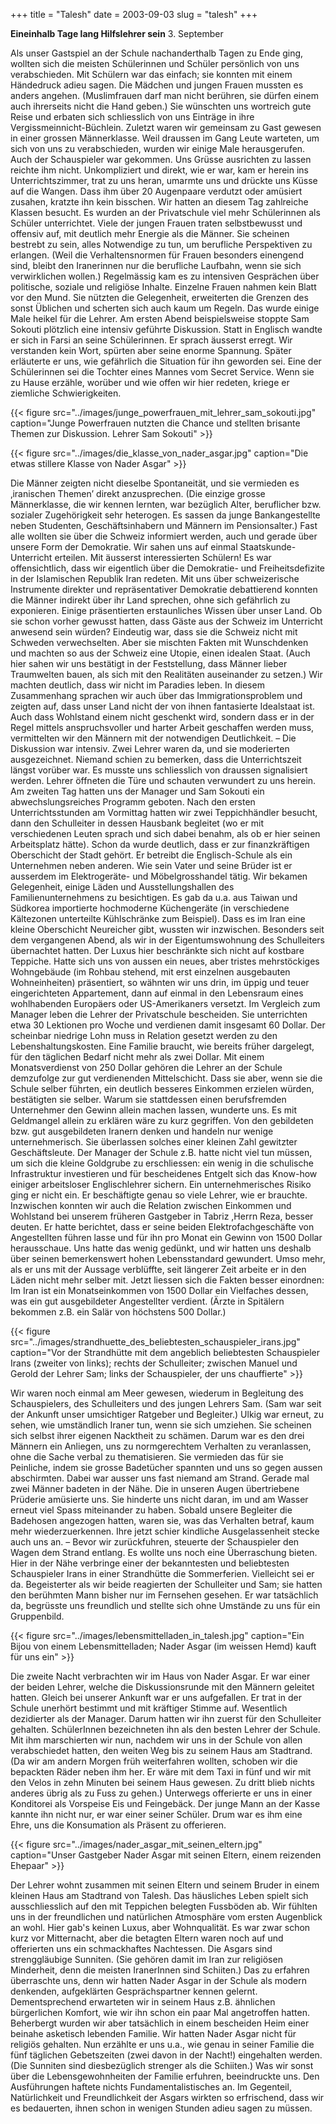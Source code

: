 +++
title = "Talesh"
date = 2003-09-03
slug = "talesh"
+++

**Eineinhalb Tage lang Hilfslehrer sein**
3. September

Als unser Gastspiel an der Schule nachanderthalb Tagen zu Ende ging, wollten sich die meisten Schülerinnen und Schüler persönlich von uns verabschieden. Mit Schülern war das einfach; sie konnten mit einem Händedruck adieu sagen. Die Mädchen und jungen Frauen mussten es anders angehen. (Muslimfrauen darf man nicht berühren, sie dürfen einem auch ihrerseits nicht die Hand geben.) Sie wünschten uns wortreich gute Reise und erbaten sich schliesslich von uns Einträge in ihre Vergissmeinnicht-Büchlein.
Zuletzt waren wir gemeinsam zu Gast gewesen in einer grossen Männerklasse. Weil draussen im Gang Leute warteten, um sich von uns zu verabschieden, wurden wir einige Male herausgerufen. Auch der Schauspieler war gekommen. Uns Grüsse ausrichten zu lassen reichte ihm nicht. Unkompliziert und direkt, wie er war, kam er herein ins Unterrichtszimmer, trat zu uns heran, umarmte uns und drückte uns Küsse auf die Wangen. Dass ihm über 20 Augenpaare verdutzt oder amüsiert zusahen, kratzte ihn kein bisschen.
Wir hatten an diesem Tag zahlreiche Klassen besucht. Es wurden an der Privatschule viel mehr Schülerinnen als Schüler unterrichtet. Viele der jungen Frauen traten selbstbewusst und offensiv auf, mit deutlich mehr Energie als die Männer. Sie scheinen bestrebt zu sein, alles Notwendige zu tun, um berufliche Perspektiven zu erlangen. (Weil die Verhaltensnormen für Frauen besonders einengend sind, bleibt den Iranerinnen nur die berufliche Laufbahn, wenn sie sich verwirklichen wollen.) Regelmässig kam es zu intensiven Gesprächen über politische, soziale und religiöse Inhalte. Einzelne Frauen nahmen kein Blatt vor den Mund. Sie nützten die Gelegenheit, erweiterten die Grenzen des sonst Üblichen und scherten sich auch kaum um Regeln. Das wurde einige Male heikel für die Lehrer. Am ersten Abend beispielsweise stoppte Sam Sokouti plötzlich eine intensiv geführte Diskussion. Statt in Englisch wandte er sich in Farsi an seine Schülerinnen. Er sprach äusserst erregt. Wir verstanden kein Wort, spürten aber seine enorme Spannung. Später erläuterte er uns, wie gefährlich die Situation für ihn geworden sei. Eine der Schülerinnen sei die Tochter eines Mannes vom Secret Service. Wenn sie zu Hause erzähle, worüber und wie offen wir hier redeten, kriege er ziemliche Schwierigkeiten.

{{< figure src="../images/junge_powerfrauen_mit_lehrer_sam_sokouti.jpg" caption="Junge Powerfrauen nutzten die Chance und stellten brisante Themen zur Diskussion. Lehrer Sam Sokouti" >}}

{{< figure src="../images/die_klasse_von_nader_asgar.jpg" caption="Die etwas stillere Klasse von Nader Asgar" >}}

Die Männer zeigten nicht dieselbe Spontaneität, und sie vermieden es ‚iranischen Themen’ direkt anzusprechen. (Die einzige grosse Männerklasse, die wir kennen lernten, war bezüglich Alter, beruflicher bzw. sozialer Zugehörigkeit sehr heterogen. Es sassen da junge Bankangestellte neben Studenten, Geschäftsinhabern und Männern im Pensionsalter.) Fast alle wollten sie über die Schweiz informiert werden, auch und gerade über unsere Form der Demokratie. Wir sahen uns auf einmal Staatskunde-Unterricht erteilen. Mit äusserst interessierten Schülern! Es war offensichtlich, dass wir eigentlich über die Demokratie- und Freiheitsdefizite in der Islamischen Republik Iran redeten. Mit uns über schweizerische Instrumente direkter und repräsentativer Demokratie debattierend konnten die Männer indirekt über ihr Land sprechen, ohne sich gefährlich zu exponieren. Einige präsentierten erstaunliches Wissen über unser Land. Ob sie schon vorher gewusst hatten, dass Gäste aus der Schweiz im Unterricht anwesend sein würden? Eindeutig war, dass sie die Schweiz nicht mit Schweden verwechselten. Aber sie mischten Fakten mit Wunschdenken und machten so aus der Schweiz eine Utopie, einen idealen Staat. (Auch hier sahen wir uns bestätigt in der Feststellung, dass Männer lieber Traumwelten bauen, als sich mit den Realitäten auseinander zu setzen.) Wir machten deutlich, dass wir nicht im Paradies leben. In diesem Zusammenhang sprachen wir auch über das Immigrationsproblem und zeigten auf, dass unser Land nicht der von ihnen fantasierte Idealstaat ist. Auch dass Wohlstand einem nicht geschenkt wird, sondern dass er in der Regel mittels anspruchsvoller und harter Arbeit geschaffen werden muss, vermittelten wir den Männern mit der notwendigen Deutlichkeit. – Die Diskussion war intensiv. Zwei Lehrer waren da, und sie moderierten ausgezeichnet. Niemand schien zu bemerken, dass die Unterrichtszeit längst vorüber war. Es musste uns schliesslich von draussen signalisiert werden. Lehrer öffneten die Türe und schauten verwundert zu uns herein.
Am zweiten Tag hatten uns der Manager und Sam Sokouti ein abwechslungsreiches Programm geboten. Nach den ersten Unterrichtsstunden am Vormittag hatten wir zwei Teppichhändler besucht, dann den Schulleiter in dessen Hausbank begleitet (wo er mit verschiedenen Leuten sprach und sich dabei benahm, als ob er hier seinen Arbeitsplatz hätte). Schon da wurde deutlich, dass er zur finanzkräftigen Oberschicht der Stadt gehört. Er betreibt die Englisch-Schule als ein Unternehmen neben anderen. Wie sein Vater und seine Brüder ist er ausserdem im Elektrogeräte- und Möbelgrosshandel tätig. Wir bekamen Gelegenheit, einige Läden und Ausstellungshallen des Familienunternehmens zu besichtigen. Es gab da u.a. aus Taiwan und Südkorea importierte hochmoderne Küchengeräte (in verschiedene Kältezonen unterteilte Kühlschränke zum Beispiel). Dass es im Iran eine kleine Oberschicht Neureicher gibt, wussten wir inzwischen. Besonders seit dem vergangenen Abend, als wir in der Eigentumswohnung des Schulleiters übernachtet hatten. Der Luxus hier beschränkte sich nicht auf kostbare Teppiche. Hatte sich uns von aussen ein neues, aber tristes mehrstöckiges Wohngebäude (im Rohbau stehend, mit erst einzelnen ausgebauten Wohneinheiten) präsentiert, so wähnten wir uns drin, im üppig und teuer eingerichteten Appartement, dann auf einmal in den Lebensraum eines wohlhabenden Europäers oder US-Amerikaners versetzt.
Im Vergleich zum Manager leben die Lehrer der Privatschule bescheiden. Sie unterrichten etwa 30 Lektionen pro Woche und verdienen damit insgesamt 60 Dollar. Der scheinbar niedrige Lohn muss in Relation gesetzt werden zu den Lebenshaltungskosten. Eine Familie braucht, wie bereits früher dargelegt, für den täglichen Bedarf nicht mehr als zwei Dollar. Mit einem Monatsverdienst von 250 Dollar gehören die Lehrer an der Schule demzufolge zur gut verdienenden Mittelschicht. Dass sie aber, wenn sie die Schule selber führten, ein deutlich besseres Einkommen erzielen würden, bestätigten sie selber. Warum sie stattdessen einen berufsfremden Unternehmer den Gewinn allein machen lassen, wunderte uns. Es mit Geldmangel allein zu erklären wäre zu kurz gegriffen. Von den gebildeten bzw. gut ausgebildeten Iranern denken und handeln nur wenige unternehmerisch. Sie überlassen solches einer kleinen Zahl gewitzter Geschäftsleute. Der Manager der Schule z.B. hatte nicht viel tun müssen, um sich die kleine Goldgrube zu erschliessen: ein wenig in die schulische Infrastruktur investieren und für bescheidenes Entgelt sich das Know-how einiger arbeitsloser Englischlehrer sichern. Ein unternehmerisches Risiko ging er nicht ein. Er beschäftigte genau so viele Lehrer, wie er brauchte.
Inzwischen konnten wir auch die Relation zwischen Einkommen und Wohlstand bei unserem früheren Gastgeber in Tabriz ,Herrn Reza, besser deuten. Er hatte berichtet, dass er seine beiden Elektrofachgeschäfte von Angestellten führen lasse und für ihn pro Monat ein Gewinn von 1500 Dollar herausschaue. Uns hatte das wenig gedünkt, und wir hatten uns deshalb über seinen bemerkenswert hohen Lebensstandard gewundert. Umso mehr, als er uns mit der Aussage verblüffte, seit längerer Zeit arbeite er in den Läden nicht mehr selber mit. Jetzt liessen sich die Fakten besser einordnen: Im Iran ist ein Monatseinkommen von 1500 Dollar ein Vielfaches dessen, was ein gut ausgebildeter Angestellter verdient. (Ärzte in Spitälern bekommen z.B. ein Salär von höchstens 500 Dollar.)

{{< figure src="../images/strandhuette_des_beliebtesten_schauspieler_irans.jpg" caption="Vor der Strandhütte mit dem angeblich beliebtesten Schauspieler Irans (zweiter von links); rechts der Schulleiter; zwischen Manuel und Gerold der Lehrer Sam; links der Schauspieler, der uns chauffierte" >}}

Wir waren noch einmal am Meer gewesen, wiederum in Begleitung des Schauspielers, des Schulleiters und des jungen Lehrers Sam. (Sam war seit der Ankunft unser umsichtiger Ratgeber und Begleiter.) Ulkig war erneut, zu sehen, wie umständlich Iraner tun, wenn sie sich umziehen. Sie scheinen sich selbst ihrer eigenen Nacktheit zu schämen. Darum war es den drei Männern ein Anliegen, uns zu normgerechtem Verhalten zu veranlassen, ohne die Sache verbal zu thematisieren. Sie vermieden das für sie Peinliche, indem sie grosse Badetücher spannten und uns so gegen aussen abschirmten. Dabei war ausser uns fast niemand am Strand. Gerade mal zwei Männer badeten in der Nähe. Die in unseren Augen übertriebene Prüderie amüsierte uns. Sie hinderte uns nicht daran, im und am Wasser erneut viel Spass miteinander zu haben. Sobald unsere Begleiter die Badehosen angezogen hatten, waren sie, was das Verhalten betraf, kaum mehr wiederzuerkennen. Ihre jetzt schier kindliche Ausgelassenheit stecke auch uns an. – Bevor wir zurückfuhren, steuerte der Schauspieler den Wagen dem Strand entlang. Es wollte uns noch eine Überraschung bieten. Hier in der Nähe verbringe einer der bekanntesten und beliebtesten Schauspieler Irans in einer Strandhütte die Sommerferien. Vielleicht sei er da. Begeisterter als wir beide reagierten der Schulleiter und Sam; sie hatten den berühmten Mann bisher nur im Fernsehen gesehen. Er war tatsächlich da, begrüsste uns freundlich und stellte sich ohne Umstände zu uns für ein Gruppenbild.

{{< figure src="../images/lebensmittelladen_in_talesh.jpg" caption="Ein Bijou von einem Lebensmittelladen; Nader Asgar (im weissen Hemd) kauft für uns ein" >}}

Die zweite Nacht verbrachten wir im Haus von Nader Asgar. Er war einer der beiden Lehrer, welche die Diskussionsrunde mit den Männern geleitet hatten. Gleich bei unserer Ankunft war er uns aufgefallen. Er trat in der Schule unerhört bestimmt und mit kräftiger Stimme auf. Wesentlich dezidierter als der Manager. Darum hatten wir ihn zuerst für den Schulleiter gehalten. SchülerInnen bezeichneten ihn als den besten Lehrer der Schule. Mit ihm marschierten wir nun, nachdem wir uns in der Schule von allen verabschiedet hatten, den weiten Weg bis zu seinem Haus am Stadtrand. (Da wir am andern Morgen früh weiterfahren wollten, schoben wir die bepackten Räder neben ihm her. Er wäre mit dem Taxi in fünf und wir mit den Velos in zehn Minuten bei seinem Haus gewesen. Zu dritt blieb nichts anderes übrig als zu Fuss zu gehen.) Unterwegs offerierte er uns in einer Konditorei als Vorspeise Eis und Feingebäck. Der junge Mann an der Kasse kannte ihn nicht nur, er war einer seiner Schüler. Drum war es ihm eine Ehre, uns die Konsumation als Präsent zu offerieren.

{{< figure src="../images/nader_asgar_mit_seinen_eltern.jpg" caption="Unser Gastgeber Nader Asgar mit seinen Eltern, einem reizenden Ehepaar" >}}

Der Lehrer wohnt zusammen mit seinen Eltern und seinem Bruder in einem kleinen Haus am Stadtrand von Talesh. Das häusliches Leben spielt sich ausschliesslich auf den mit Teppichen belegten Fussböden ab. Wir fühlten uns in der freundlichen und natürlichen Atmosphäre vom ersten Augenblick an wohl. Hier gab's keinen Luxus, aber Wohnqualität. Es war zwar schon kurz vor Mitternacht, aber die betagten Eltern waren noch auf und offerierten uns ein schmackhaftes Nachtessen.
Die Asgars sind strenggläubige Sunniten. (Sie gehören damit im Iran zur religiösen Minderheit, denn die meisten IranerInnen sind Schiiten.) Das zu erfahren überraschte uns, denn wir hatten Nader Asgar in der Schule als modern denkenden, aufgeklärten Gesprächspartner kennen gelernt. Dementsprechend erwarteten wir in seinem Haus z.B. ähnlichen bürgerlichen Komfort, wie wir ihn schon ein paar Mal angetroffen hatten. Beherbergt wurden wir aber tatsächlich in einem bescheiden Heim einer beinahe asketisch lebenden Familie. Wir hatten Nader Asgar nicht für religiös gehalten. Nun erzählte er uns u.a., wie genau in seiner Familie die fünf täglichen Gebetszeiten (zwei davon in der Nacht!) eingehalten werden. (Die Sunniten sind diesbezüglich strenger als die Schiiten.)
Was wir sonst über die Lebensgewohnheiten der Familie erfuhren, beeindruckte uns. Den Ausführungen haftete nichts Fundamentalistisches an. Im Gegenteil, Natürlichkeit und Freundlichkeit der Asgars wirkten so erfrischend, dass wir es bedauerten, ihnen schon in wenigen Stunden adieu sagen zu müssen.
